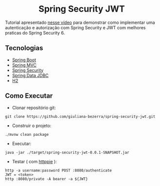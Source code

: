 <h1 align="center">
  Spring Security JWT
</h1>

Tutorial apresentado [nesse vídeo](https://youtu.be/kEJ8a1w4a2Q) para demonstrar como implementar uma autenticação e autorização com Spring Security e JWT com melhores praticas do Spring Security 6.

## Tecnologias
 
- [Spring Boot](https://spring.io/projects/spring-boot)
- [Spring MVC](https://docs.spring.io/spring-framework/reference/web/webmvc.html)
- [Spring Security](https://spring.io/projects/spring-security)
- [Spring Data JDBC](https://spring.io/projects/spring-data-jdbc)
- [H2](https://www.h2database.com)

## Como Executar
- Clonar repositório git:
```
git clone https://github.com/giuliana-bezerra/spring-security-jwt.git
```

- Construir o projeto:
```
./mvnw clean package
```

- Executar:
```
java -jar ./target/spring-security-jwt-0.0.1-SNAPSHOT.jar
```

- Testar ( com [httppie](https://httpie.io) ):
```
http -a username:password POST :8080/authenticate
JWT = <token>
http :8080/private -A bearer -a ${JWT}
```